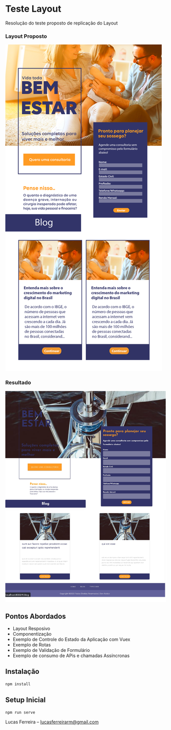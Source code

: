 
# Teste Layout


Resolução do teste proposto de replicação do Layout
### Layout Proposto
![Alt text](src/assets/layout.png?raw=true "Layout Proposto")

### Resultado
![Alt text](src/assets/resultado.jpg?raw=true "Resultado")


## Pontos Abordados

* Layout Resposivo
* Componentização
* Exemplo de Controle do Estado da Aplicação com Vuex
* Exemplo de Rotas
* Exemplo de Validação de Formulário
* Exemplo de consumo de APis e chamadas Assíncronas


## Instalação
```sh
npm install 
```
## Setup Inicial
```sh
npm run serve
```

Lucas Ferreira  – lucasferreirarm@gmail.com



